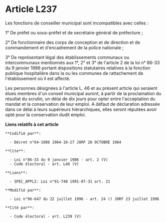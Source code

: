 # Article L237

Les fonctions de conseiller municipal sont incompatibles avec celles : 

1° De préfet ou sous-préfet et de secrétaire général de préfecture ; 

2° De fonctionnaire des corps de conception et de direction et de commandement et d'encadrement de la police nationale ; 

3° De représentant légal des établissements communaux ou intercommunaux mentionnés aux 1°, 2° et 3° de l'article 2 de la loi
n° 86-33 du 9 janvier 1986 portant dispositions statutaires relatives à la fonction publique hospitalière dans la ou les
communes de rattachement de l'établissement où il est affecté. 

Les personnes désignées à l'article L. 46 et au présent article qui seraient élues membres d'un conseil municipal auront, à
partir de la proclamation du résultat du scrutin, un délai de dix jours pour opter entre l'acceptation du mandat et la
conservation de leur emploi. A défaut de déclaration adressée dans ce délai à leurs supérieurs hiérarchiques, elles seront
réputées avoir opté pour la conservation dudit emploi.

**Liens relatifs à cet article**

	**Codifié par**:

	  - Décret n°64-1086 1964-10-27 JORF 28 OCTOBRE 1964

	**Cite**:

	  - Loi n°86-33 du 9 janvier 1986 - art. 2 (V)
	  - Code électoral - art. L46 (V)

	**Liens**:

	  - SPEC_APPLI: Loi n°91-748 1991-07-31 art. 21

	**Modifié par**:

	  - Loi n°96-647 du 22 juillet 1996 - art. 24 () JORF 23 juillet 1996

	**Cité par**:

	  - Code électoral - art. L239 (V)
